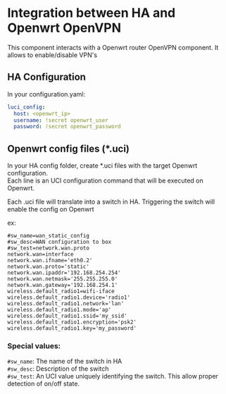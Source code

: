 # Integration between HA and Openwrt OpenVPN

This component interacts with a Openwrt router OpenVPN component.
It allows to enable/disable VPN's

## HA Configuration

In your configuration.yaml:

```yaml
luci_config:
  host: <openwrt_ip>
  username: !secret openwrt_user
  password: !secret openwrt_password

```

## Openwrt config files (*.uci)

In your HA config folder, create *.uci files with the target Openwrt configuration.  
Each line is an UCI configuration command that will be executed on Openwrt.

Each .uci file will translate into a switch in HA. Triggering the switch will enable the config on Openwrt

ex:

```
#sw_name=wan_static_config
#sw_desc=WAN configuration to box
#sw_test=network.wan.proto
network.wan=interface
network.wan.ifname='eth0.2'
network.wan.proto='static'
network.wan.ipaddr='192.168.254.254'
network.wan.netmask='255.255.255.0'
network.wan.gateway='192.168.254.1'
wireless.default_radio1=wifi-iface
wireless.default_radio1.device='radio1'
wireless.default_radio1.network='lan'
wireless.default_radio1.mode='ap'
wireless.default_radio1.ssid='my_ssid'
wireless.default_radio1.encryption='psk2'
wireless.default_radio1.key='my_password'
```

### Special values:

`#sw_name`: The name of the switch in HA  
`#sw_desc`: Description of the switch  
`#sw_test`: An UCI value uniquely identifying the switch. This allow proper detection of on/off state.  
